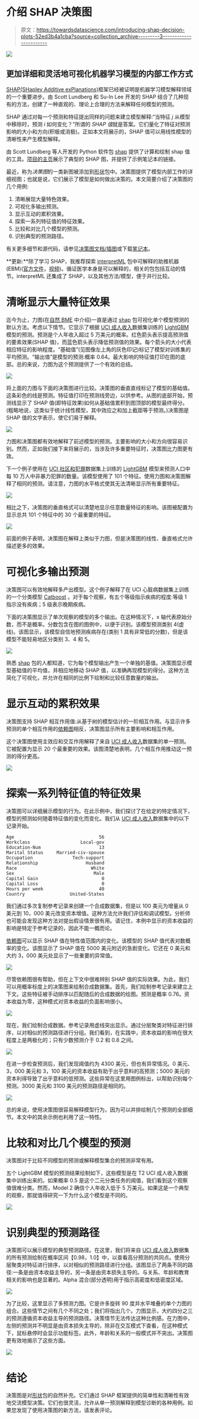 # 介绍 SHAP 决策图

> 原文：<https://towardsdatascience.com/introducing-shap-decision-plots-52ed3b4a1cba?source=collection_archive---------3----------------------->

![](img/ff2050aeda78e82e5211abad8f3670f2.png)

## 更加详细和灵活地可视化机器学习模型的内部工作方式

[SHAP(SHapley Additive exPlanations)](http://papers.nips.cc/paper/7062-a-unified-approach-to-interpreting-model-predictions)框架已经被证明是机器学习模型解释领域的一个重要进步。由 Scott Lundberg 和 Su-In Lee 开发的 SHAP 结合了几种现有的方法，创建了一种直观的、理论上合理的方法来解释任何模型的预测。

SHAP 通过对每一个预测和特征提出同样的问题来建立模型解释:“当特征 *j* 从模型中移除时，预测 *i* 如何变化？”所谓的 *SHAP 值*就是答案。它们量化了特征对预测影响的大小和方向(积极或消极)。正如本文将展示的，SHAP 值可以用线性模型的清晰性来产生模型解释。

由 Scott Lundberg 等人开发的 Python 软件包 [shap](https://github.com/slundberg/shap) 提供了计算和绘制 shap 值的工具。[项目的主页](https://github.com/slundberg/shap)展示了典型的 SHAP 图，并提供了示例笔记本的链接。

最近，称为*决策图*的一类新图被添加到[形状](https://github.com/slundberg/shap)包中。决策图提供了模型内部工作的详细视图；也就是说，它们展示了模型是如何做出决策的。本文简要介绍了决策图的几个用例:

1.  清晰展现大量特色效果。
2.  可视化多输出预测。
3.  显示互动的累积效果。
4.  探索一系列特征值的特征效果。
5.  比较和对比几个模型的预测。
6.  识别典型的预测路径。

有关更多细节和源代码，请参见[决策图文档/插图](https://slundberg.github.io/shap/notebooks/plots/decision_plot.html)或下载[笔记本](https://github.com/slundberg/shap/blob/master/notebooks/api_examples/plots/decision_plot.ipynb)。

**更新:**除了学习 SHAP，我推荐探索 [interpretML](https://github.com/interpretml/interpret) 包中可解释的助推机器(EBM)([官方文件](https://interpret.ml/docs/intro.html)，[视频](https://www.youtube.com/watch?v=MREiHgHgl0k))。循证医学本身是可以解释的，相关的包包括互动的情节。interpretML 还集成了 SHAP，以及其他方法/模型，便于并行比较。

# 清晰显示大量特征效果

迄今为止，力图(在[自然 BME](https://rdcu.be/baVbR) 中介绍)一直是通过 [shap](https://github.com/slundberg/shap) 包可视化单个模型预测的默认方法。考虑以下情节。它显示了根据 [UCI 成人收入](https://archive.ics.uci.edu/ml/datasets/adult)数据集训练的 [LightGBM](https://github.com/microsoft/LightGBM) 模型的预测。预测是个人年收入超过 5 万美元的概率。红色箭头表示提高预测值的要素效果(SHAP 值)，而蓝色箭头表示降低预测值的效果。每个箭头的大小代表相应特征的影响程度。“基础值”(见图像左上角的灰色印记)标记了模型对训练集的平均预测。“输出值”是模型的预测:概率 0.64。最大影响的特征值打印在图的底部。总的来说，力图为这个预测提供了一个有效的总结。

![](img/c9989ee7cc732823b82d190d61db6e96.png)

将上面的力图与下面的决策图进行比较。决策图的垂直直线标记了模型的基础值。这条彩色的线是预测。特征值打印在预测线旁边，以供参考。从图的底部开始，预测线显示了 SHAP 值(即特征效果)如何从基础值累积到图顶部的模型最终得分。(粗略地说，这类似于统计线性模型，其中效应之和加上截距等于预测。)决策图是 SHAP 值的文字表示，使它们易于解释。

![](img/98a3100b680ecfd2447b633a0c87c223.png)

力图和决策图都有效地解释了前述模型的预测。主要影响的大小和方向很容易识别。然而，正如我们接下来将展示的，当涉及许多重要特征时，决策图比力图更有效。

下一个例子使用在 [UCI 社区和犯罪](https://archive.ics.uci.edu/ml/datasets/Communities+and+Crime+Unnormalized)数据集上训练的 [LightGBM](https://github.com/microsoft/LightGBM) 模型来预测人口中每 10 万人中非暴力犯罪的数量。该模型使用了 101 个特征。使用力图和决策图解释了相同的预测。请注意，力图的水平格式使其无法清晰显示所有重要特征。

![](img/04c6a70088c20ddfaea30fe5eaf1d7b5.png)

相比之下，决策图的垂直格式可以清楚地显示任意数量特征的影响。该图被配置为显示总共 101 个特征中的 30 个最重要的特征。

![](img/a19ea887fa84d7d5612a1508c4557ef7.png)

前面的例子表明，决策图在解释上类似于力图，但是决策图的线性、垂直格式允许描述更多的效果。

# 可视化多输出预测

决策图可以有效地解释多产出模型。这个例子解释了在 UCI 心脏病数据集上训练的一个分类模型 [Catboost](https://github.com/catboost/catboost) 。对于每个观察，有五个等级指示疾病的程度:等级 1 指示没有疾病；5 级表示晚期疾病。

下面的决策图显示了单次观察的模型的多个输出。在这种情况下，x 轴代表原始分数，而不是概率。分数包含在图的图例中，以便于识别。该模型预测类别 4(虚线)。该图显示，该模型自信地预测疾病存在(类别 1 具有非常低的分数)，但是该模型不能轻易地区分类别 3、4 和 5。

![](img/7b859b5b2350ebca3f403a6bcd331a44.png)

熟悉 [shap](https://github.com/slundberg/shap) 包的人都知道，它为每个模型输出产生一个单独的基值。决策图显示模型基础值的平均值，并相应地移动 SHAP 值，以准确再现模型的得分。这种方法简化了可视化，并允许在相同的比例下绘制和比较任意数量的输出。

# 显示互动的累积效果

决策图支持 SHAP 相互作用值:从基于树的模型估计的一阶相互作用。与显示许多预测的单个相互作用的[依赖图](https://slundberg.github.io/shap/notebooks/plots/dependence_plot.html)相反，决策图显示所有主要影响和相互作用。

这个决策图使用主效应和交互作用解释了来自 [UCI 成人收入](https://archive.ics.uci.edu/ml/datasets/adult)数据集的单一预测。它被配置为显示 20 个最重要的效果。该图清楚地表明，几个相互作用推动这一预测的得分更高。

![](img/754b25b12bfe8e2f847534b6920228d6.png)

# 探索一系列特征值的特征效果

决策图可以详细展示模型的行为。在此示例中，我们探讨了在给定的特定情况下，模型的预测如何随着特征值的变化而变化。我们从 [UCI 成人收入](https://archive.ics.uci.edu/ml/datasets/adult)数据集中的以下记录开始。

```
Age                                56
Workclass                   Local-gov
Education-Num                      13
Marital Status     Married-civ-spouse
Occupation               Tech-support
Relationship                  Husband
Race                            White
Sex                              Male
Capital Gain                        0
Capital Loss                        0
Hours per week                     40
Country                 United-States
```

我们通过多次复制参考记录来创建一个合成数据集，但是以 100 美元为增量从 0 美元到 10，000 美元改变资本增值。这种方法允许我们评估和调试模型。分析师也可能会发现这种方法对提出假设情景很有用。请记住，本例中显示的资本收益的影响是特定于参考记录的，因此不能一概而论。

[依赖图](https://slundberg.github.io/shap/notebooks/plots/dependence_plot.html)可以显示 SHAP 值在特性值范围内的变化。该模型的 SHAP 值代表对数概率的变化。该图显示了 SHAP 值在 5000 美元附近的急剧变化。它还在 0 美元和大约 3，000 美元处显示了一些重要的异常值。

![](img/743fd77031d0693eba235eb21be08cba.png)

尽管依赖图很有帮助，但在上下文中很难辨别 SHAP 值的实际效果。为此，我们可以用概率标度上的决策图来绘制合成数据集。首先，我们绘制参考记录来建立上下文。这些特征被手动排序以匹配随后的合成数据的绘图。预测是概率 0.76。资本收益为零，这种模式对资本收益的负面影响很小。

![](img/bf45cbec14b4e2cbfc515cb6397a399b.png)

现在，我们绘制合成数据。参考记录用虚线突出显示。通过分层聚类对特征进行排序，以对相似的预测路径进行分组。我们看到，在实践中，资本收益的影响在很大程度上是两极化的；只有少数预测介于 0.2 和 0.8 之间。

![](img/1d4313672ca2feea4d6982cb141f0d4e.png)

在进一步检查预测后，我们发现阈值约为 4300 美元，但也有异常情况。0 美元、3，000 美元和 3，100 美元的资本收益有助于出乎意料的高预测；5000 美元的资本利得导致了出乎意料的低预测。这些异常在这里用图例标出，以帮助识别每个预测。3000 美元和 3100 美元的预测路径是相同的。

![](img/bd1c3e62884fb416208bb61ef214bd5f.png)

总的来说，使用决策图很容易解释模型行为，因为可以并排绘制几个预测的全部细节。本文中的其余示例也利用了这一特性。

# 比较和对比几个模型的预测

决策图对于比较不同模型的预测或解释模型集合的预测非常有用。

五个 LightGBM 模型的预测结果绘制如下，这些模型是在 T2 UCI 成人收入数据集中训练出来的。如果概率 0.5 是这个二元分类任务的阈值，我们看到这个观察值很难分类。然而，Model 2 确信个人年收入低于 5 万美元。如果这是一个典型的观察，那就值得研究一下为什么这个模型是不同的。

![](img/58746499289b65d64b8ce741246babe3.png)

# 识别典型的预测路径

决策图可以展示模型的典型预测路径。在这里，我们将来自 [UCI 成人收入](https://archive.ics.uci.edu/ml/datasets/adult)数据集的所有预测绘制在概率区间【0.98，1.0】中，以查看高分预测的共同点。使用分层聚类对特征进行排序，以对相似的预测路径进行分组。该图显示了两条不同的路径:一条是由资本收益主导的，另一条是由资本损失主导的。与关系、年龄和教育相关的影响也是显著的。Alpha 混合(部分透明)用于指示高密度和低密度区域。

![](img/2274d5aec8de63f0aa3bc49964b597d1.png)

为了比较，这里显示了多预测力图。它是许多旋转 90 度并水平堆叠的单个力图的组合。这些情节之间有几个不同之处；我们将指出几个。力图显示，大约四分之三的预测遵循资本收益主导的预测路径。决策情节无法传达这种比例感。在力图中，左侧的预测并不明显是由资本损失主导的，除非在交互模式下查看，在这种模式下，鼠标悬停时会显示功能标签。此外，年龄和关系的一般模式并不突出。决策图更有效地揭示了这些方面。

![](img/11b9e10897048db48e42cf8184a22712.png)

# 结论

决策图是对[形状](https://github.com/slundberg/shap)包的自然补充。它们通过 SHAP 框架提供的简单性和清晰性有效地交流模型决策。它们也很灵活，允许从单一预测解释到模型诊断的各种用例。如果您发现了使用决策图的新方法，请发表评论。
